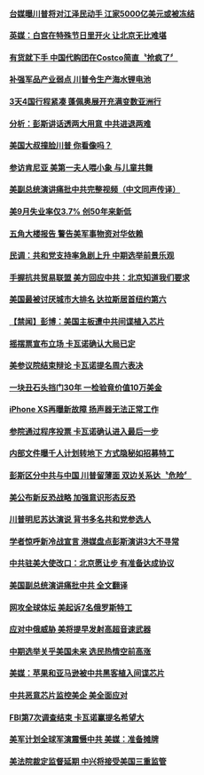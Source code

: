 #### [台媒曝川普将对江泽民动手 江家5000亿美元或被冻结](../pages/news203/a1394309.md?t=10062200) 

#### [英媒：白宫在特殊节日里开火 让北京无比难堪](../pages/news203/a1394339.md?t=10062200) 

#### [有货就下手 中国代购团在Costco简直〝抢疯了〞](../pages/news203/a1394340.md?t=10062200) 

#### [补强军品产业弱点 川普令生产海水锂电池](../pages/news203/a1394332.md?t=10062200) 

#### [3天4国行程紧凑 蓬佩奥展开充满变数亚洲行](../pages/news203/a1394323.md?t=10062200) 

#### [分析：彭斯讲话透两大用意 中共进退两难](../pages/news203/a1394315.md?t=10062200) 

#### [美国大叔撞脸川普 你看像吗？](../pages/news203/a1394303.md?t=10062200) 

#### [参访肯尼亚 美第一夫人喂小象 与儿童共舞](../pages/news203/a1394316.md?t=10062200) 

#### [美副总统演讲痛批中共完整视频（中文同声传译）](../pages/news203/a1394065.md?t=10062200) 

#### [美9月失业率仅3.7%  创50年来新低](../pages/news203/a1394236.md?t=10062200) 

#### [五角大楼报告 警告美军事物资对华依赖](../pages/news203/a1394267.md?t=10062200) 

#### [民调：共和党支持率急剧上升 中期选举前景乐观](../pages/news203/a1394275.md?t=10062200) 

#### [手握抗共贸易联盟 美方回应中共：北京知道我们要求](../pages/news203/a1394268.md?t=10062200) 

#### [美国最被讨厌城市大排名 达拉斯居首纽约第六](../pages/news203/a1394280.md?t=10062200) 

#### [【禁闻】彭博：美国主板遭中共间谍植入芯片](../pages/news203/a1394277.md?t=10062200) 

#### [摇摆票宣布立场 卡瓦诺确认大局已定](../pages/news203/a1394255.md?t=10062200) 

#### [美参议院结束辩论 卡瓦诺提名周六表决](../pages/news203/a1394271.md?t=10062200) 

#### [一块丑石头挡门30年 一检验竟价值10万美金](../pages/news203/a1394259.md?t=10062200) 

#### [iPhone XS再曝新故障  扬声器无法正常工作](../pages/news203/a1394252.md?t=10062200) 

#### [参院通过程序投票 卡瓦诺确认进入最后一步](../pages/news203/a1394224.md?t=10062200) 

#### [内部文件曝千人计划转地下 方式隐秘如招募特工](../pages/news203/a1394232.md?t=10062200) 

#### [彭斯区分中共与中国 川普留薄面 双边关系达〝危险〞](../pages/news203/a1394220.md?t=10062200) 

#### [美公布新反恐战略  加强意识形态反恐](../pages/news203/a1394217.md?t=10062200) 

#### [川普明尼苏达演说 背书多名共和党参选人](../pages/news203/a1394216.md?t=10062200) 

#### [学者惊呼新冷战宣言 港媒盘点彭斯演讲3大不寻常](../pages/news203/a1394200.md?t=10062200) 

#### [中共驻美大使改口：北京愿让步 有准备达成协议](../pages/news203/a1394058.md?t=10062200) 

#### [美国副总统演讲痛批中共 全文翻译](../pages/news203/a1394198.md?t=10062200) 

#### [网攻全球体坛 美起诉7名俄罗斯特工](../pages/news203/a1394178.md?t=10062200) 

#### [应对中俄威胁 美将提早发射高超音速武器](../pages/news203/a1394147.md?t=10062200) 

#### [中期选举关乎美国未来 选民热情空前高涨](../pages/news203/a1394127.md?t=10062200) 

#### [美媒：苹果和亚马逊被中共黑客植入间谍芯片](../pages/news203/a1394165.md?t=10062200) 

#### [中共恶意芯片监控美企 美全面应对](../pages/news203/a1394110.md?t=10062200) 

#### [FBI第7次调查结束 卡瓦诺赢提名希望大](../pages/news203/a1394112.md?t=10062200) 

#### [美军计划全球军演震慑中共 美媒：准备摊牌](../pages/news203/a1394079.md?t=10062200) 

#### [美法院裁定监督延期 中兴将接受美国三重监管](../pages/news203/a1394101.md?t=10062200) 

